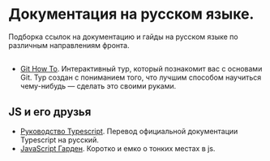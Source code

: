# Документация на русском языке.
Подборка ссылок на документацию и гайды на русском языке по различным направлениям фронта.

## 
- [Git How To](https://githowto.com/ru). Интерактивный тур, который познакомит вас с основами Git. Тур создан с пониманием того, что лучшим способом научиться чему-нибудь — сделать это своими руками.


## JS и его друзья
- [Руководство Typescript](http://typescript-lang.ru/docs/). Перевод официальной документации Typescript на русский.
- [JavaScript Гарден](http://bonsaiden.github.io/JavaScript-Garden/ru/). Коротко и емко о тонких местах в js. 
